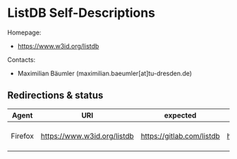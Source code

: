 # ListDB Self-Descriptions

Homepage:

* <https://www.w3id.org/listdb>

Contacts:

* Maximilian Bäumler (maximilian.baeumler[at]tu-dresden.de)

## Redirections & status

| Agent   | URI                         | expected                  | resolved to               | status               | comment |
|---------|-----------------------------|---------------------------|---------------------------|----------------------|---------|
| Firefox | <https://www.w3id.org/listdb> | <https://gitlab.com/listdb> | <https://gitlab.com/listdb> | RESOLVES AS EXPECTED |         |
